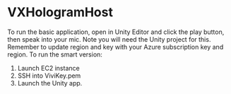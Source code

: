 # VXHologramHost
To run the basic application, open in Unity Editor and click the play button, then speak into your mic. Note you will need the Unity project for this. Remember to update region and key with your Azure subscription key and region. 
To run the smart version:
1. Launch EC2 instance
2. SSH into ViviKey.pem
3. Launch the Unity app. 
